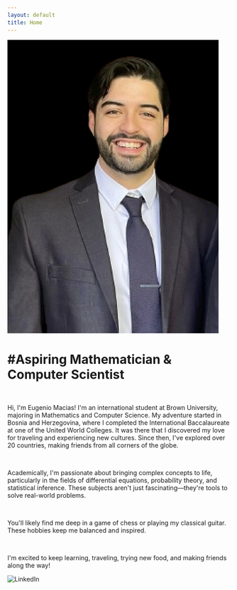 ```yaml
---
layout: default
title: Home
---
```

<div class="center">
  <img src="/assets/images/gportfolio_profile_picture.png" class="profile-pic">
<br>
<div class="center">
    <h1>#Aspiring Mathematician & Computer Scientist</h1>
</div>
<br>
<p class="animated-text">Hi, I'm Eugenio Macias! I'm an international student at Brown University, majoring in Mathematics and Computer Science. My adventure started in Bosnia and Herzegovina, where I completed the International Baccalaureate at one of the United World Colleges. It was there that I discovered my love for traveling and experiencing new cultures. Since then, I've explored over 20 countries, making friends from all corners of the globe.</p>
<br>

<p class="animated-text">Academically, I'm passionate about bringing complex concepts to life, particularly in the fields of differential equations, probability theory, and statistical inference. These subjects aren't just fascinating—they're tools to solve real-world problems.</p>
<br>

<p class="animated-text">You'll likely find me deep in a game of chess or playing my classical guitar. These hobbies keep me balanced and inspired.</p>
<br>

<p class="animated-text">I'm excited to keep learning, traveling, trying new food, and making friends along the way!</p>

![LinkedIn](https://www.linkedin.com/in/eugenio-macias/)
